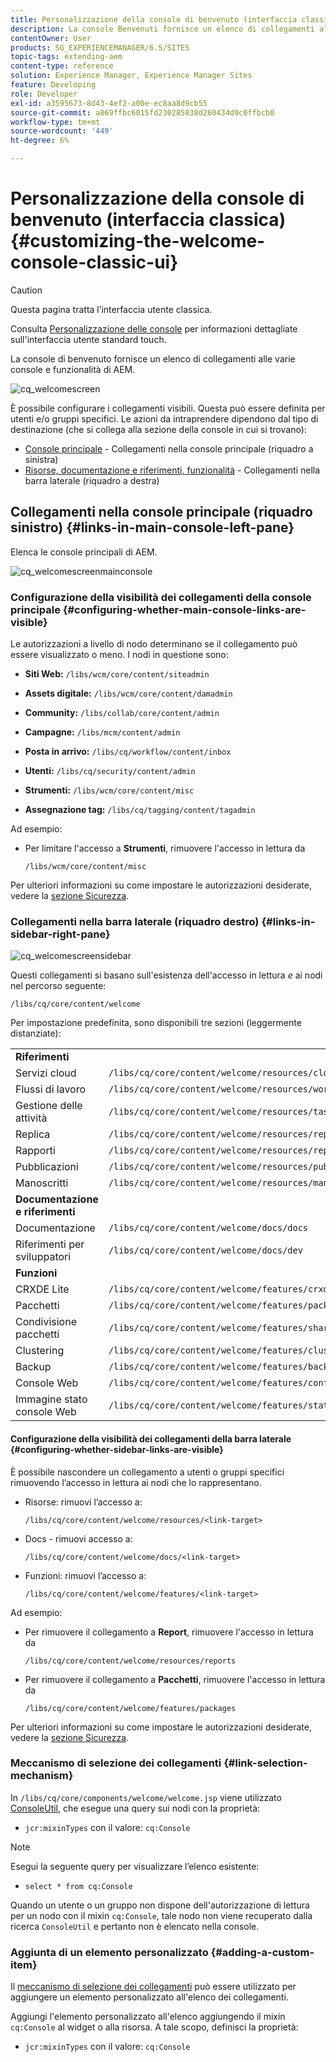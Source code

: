 ```yaml
---
title: Personalizzazione della console di benvenuto (interfaccia classica)
description: La console Benvenuti fornisce un elenco di collegamenti alle varie console e funzionalità di AEM
contentOwner: User
products: SG_EXPERIENCEMANAGER/6.5/SITES
topic-tags: extending-aem
content-type: reference
solution: Experience Manager, Experience Manager Sites
feature: Developing
role: Developer
exl-id: a3595673-8d43-4ef2-a00e-ec8aa8d9cb55
source-git-commit: a869ffbc6015fd230285838d260434d9c0ffbcb0
workflow-type: tm+mt
source-wordcount: '449'
ht-degree: 6%

---
```


# Personalizzazione della console di benvenuto (interfaccia classica){#customizing-the-welcome-console-classic-ui}

>[!CAUTION]
>
>Questa pagina tratta l’interfaccia utente classica.
>
>Consulta [Personalizzazione delle console](/help/sites-developing/customizing-consoles-touch.md) per informazioni dettagliate sull&#39;interfaccia utente standard touch.

La console di benvenuto fornisce un elenco di collegamenti alle varie console e funzionalità di AEM.

![cq_welcomescreen](assets/cq_welcomescreen.png)

È possibile configurare i collegamenti visibili. Questa può essere definita per utenti e/o gruppi specifici. Le azioni da intraprendere dipendono dal tipo di destinazione (che si collega alla sezione della console in cui si trovano):

* [Console principale](#links-in-main-console-left-pane) - Collegamenti nella console principale (riquadro a sinistra)
* [Risorse, documentazione e riferimenti, funzionalità](#links-in-sidebar-right-pane) - Collegamenti nella barra laterale (riquadro a destra)

## Collegamenti nella console principale (riquadro sinistro) {#links-in-main-console-left-pane}

Elenca le console principali di AEM.

![cq_welcomescreenmainconsole](assets/cq_welcomescreenmainconsole.png)

### Configurazione della visibilità dei collegamenti della console principale {#configuring-whether-main-console-links-are-visible}

Le autorizzazioni a livello di nodo determinano se il collegamento può essere visualizzato o meno. I nodi in questione sono:

* **Siti Web:** `/libs/wcm/core/content/siteadmin`

* **Assets digitale:** `/libs/wcm/core/content/damadmin`

* **Community:** `/libs/collab/core/content/admin`

* **Campagne:** `/libs/mcm/content/admin`

* **Posta in arrivo:** `/libs/cq/workflow/content/inbox`

* **Utenti:** `/libs/cq/security/content/admin`

* **Strumenti:** `/libs/wcm/core/content/misc`

* **Assegnazione tag:** `/libs/cq/tagging/content/tagadmin`

Ad esempio:

* Per limitare l&#39;accesso a **Strumenti**, rimuovere l&#39;accesso in lettura da

  `/libs/wcm/core/content/misc`

Per ulteriori informazioni su come impostare le autorizzazioni desiderate, vedere la [sezione Sicurezza](/help/sites-administering/security.md).

### Collegamenti nella barra laterale (riquadro destro) {#links-in-sidebar-right-pane}

![cq_welcomescreensidebar](assets/cq_welcomescreensidebar.png)

Questi collegamenti si basano sull&#39;esistenza dell&#39;accesso in lettura *e* ai nodi nel percorso seguente:

`/libs/cq/core/content/welcome`

Per impostazione predefinita, sono disponibili tre sezioni (leggermente distanziate):

<table>
 <tbody>
  <tr>
   <td><strong>Riferimenti</strong></td>
   <td> </td>
  </tr>
  <tr>
   <td> Servizi cloud</td>
   <td><code>/libs/cq/core/content/welcome/resources/cloudservices</code></td>
  </tr>
  <tr>
   <td> Flussi di lavoro</td>
   <td><code>/libs/cq/core/content/welcome/resources/workflows</code></td>
  </tr>
  <tr>
   <td> Gestione delle attività</td>
   <td><code>/libs/cq/core/content/welcome/resources/taskmanager</code></td>
  </tr>
  <tr>
   <td> Replica</td>
   <td><code>/libs/cq/core/content/welcome/resources/replication</code></td>
  </tr>
  <tr>
   <td> Rapporti</td>
   <td><code>/libs/cq/core/content/welcome/resources/reports</code></td>
  </tr>
  <tr>
   <td> Pubblicazioni</td>
   <td><code>/libs/cq/core/content/welcome/resources/publishingadmin</code></td>
  </tr>
  <tr>
   <td> Manoscritti</td>
   <td><code>/libs/cq/core/content/welcome/resources/manuscriptsadmin</code></td>
  </tr>
  <tr>
   <td><strong>Documentazione e riferimenti</strong></td>
   <td> </td>
  </tr>
  <tr>
   <td> Documentazione</td>
   <td><code>/libs/cq/core/content/welcome/docs/docs</code></td>
  </tr>
  <tr>
   <td> Riferimenti per sviluppatori</td>
   <td><code>/libs/cq/core/content/welcome/docs/dev</code></td>
  </tr>
  <tr>
   <td><strong>Funzioni</strong></td>
   <td> </td>
  </tr>
  <tr>
   <td> CRXDE Lite</td>
   <td><code>/libs/cq/core/content/welcome/features/crxde</code></td>
  </tr>
  <tr>
   <td> Pacchetti</td>
   <td><code>/libs/cq/core/content/welcome/features/packages</code></td>
  </tr>
  <tr>
   <td> Condivisione pacchetti</td>
   <td><code>/libs/cq/core/content/welcome/features/share</code></td>
  </tr>
  <tr>
   <td> Clustering</td>
   <td><code>/libs/cq/core/content/welcome/features/cluster</code></td>
  </tr>
  <tr>
   <td> Backup</td>
   <td><code>/libs/cq/core/content/welcome/features/backup</code></td>
  </tr>
  <tr>
   <td> Console Web<br /> </td>
   <td><code>/libs/cq/core/content/welcome/features/config</code></td>
  </tr>
  <tr>
   <td> Immagine stato console Web<br /> </td>
   <td><code>/libs/cq/core/content/welcome/features/statusdump</code></td>
  </tr>
 </tbody>
</table>

#### Configurazione della visibilità dei collegamenti della barra laterale {#configuring-whether-sidebar-links-are-visible}

È possibile nascondere un collegamento a utenti o gruppi specifici rimuovendo l’accesso in lettura ai nodi che lo rappresentano.

* Risorse: rimuovi l’accesso a:

  `/libs/cq/core/content/welcome/resources/<link-target>`

* Docs - rimuovi accesso a:

  `/libs/cq/core/content/welcome/docs/<link-target>`

* Funzioni: rimuovi l’accesso a:

  `/libs/cq/core/content/welcome/features/<link-target>`

Ad esempio:

* Per rimuovere il collegamento a **Report**, rimuovere l&#39;accesso in lettura da

  `/libs/cq/core/content/welcome/resources/reports`

* Per rimuovere il collegamento a **Pacchetti**, rimuovere l&#39;accesso in lettura da

  `/libs/cq/core/content/welcome/features/packages`

Per ulteriori informazioni su come impostare le autorizzazioni desiderate, vedere la [sezione Sicurezza](/help/sites-administering/security.md).

### Meccanismo di selezione dei collegamenti {#link-selection-mechanism}

In `/libs/cq/core/components/welcome/welcome.jsp` viene utilizzato [ConsoleUtil](https://developer.adobe.com/experience-manager/reference-materials/6-5-lts/javadoc/com/day/cq/commons/ConsoleUtil.html), che esegue una query sui nodi con la proprietà:

* `jcr:mixinTypes` con il valore: `cq:Console`

>[!NOTE]
>
>Esegui la seguente query per visualizzare l’elenco esistente:
>
>* `select * from cq:Console`
>

Quando un utente o un gruppo non dispone dell&#39;autorizzazione di lettura per un nodo con il mixin `cq:Console`, tale nodo non viene recuperato dalla ricerca `ConsoleUtil` e pertanto non è elencato nella console.

### Aggiunta di un elemento personalizzato {#adding-a-custom-item}

Il [meccanismo di selezione dei collegamenti](#link-selection-mechanism) può essere utilizzato per aggiungere un elemento personalizzato all&#39;elenco dei collegamenti.

Aggiungi l&#39;elemento personalizzato all&#39;elenco aggiungendo il mixin `cq:Console` al widget o alla risorsa. A tale scopo, definisci la proprietà:

* `jcr:mixinTypes` con il valore: `cq:Console`
